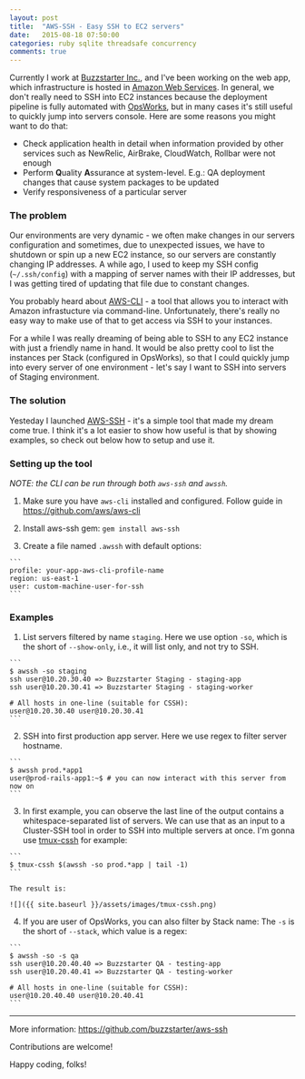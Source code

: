 ```yaml
---
layout: post
title:  "AWS-SSH - Easy SSH to EC2 servers"
date:   2015-08-18 07:50:00
categories: ruby sqlite threadsafe concurrency
comments: true
---
```


Currently I work at [Buzzstarter Inc.](http://buzzstarter.com), and I've been working on the web app, which infrastructure is hosted in [Amazon Web Services](http://aws.amazon.com). In general, we don't really need to SSH into EC2 instances because the deployment pipeline is fully automated with [OpsWorks](https://aws.amazon.com/opsworks), but in many cases it's still useful to quickly jump into servers console. Here are some reasons you might want to do that:

* Check application health in detail when information provided by other services such as NewRelic, AirBrake, CloudWatch, Rollbar were not enough
* Perform **Q**uality **A**ssurance at system-level. E.g.: QA deployment changes that cause system packages to be updated
* Verify responsiveness of a particular server

### The problem

Our environments are very dynamic - we often make changes in our servers configuration and sometimes, due to unexpected issues, we have to shutdown or spin up a new EC2 instance, so our servers are constantly changing IP addresses. A while ago, I used to keep my SSH config (`~/.ssh/config`) with a mapping of server names with their IP addresses, but I was getting tired of updating that file due to constant changes.

You probably heard about [AWS-CLI](https://github.com/aws/aws-cli) - a tool that allows you to interact with Amazon infrastucture via command-line. Unfortunately, there's really no easy way to make use of that to get access via SSH to your instances.

For a while I was really dreaming of being able to SSH to any EC2 instance with just a friendly name in hand. It would be also pretty cool to list the instances per Stack (configured in OpsWorks), so that I could quickly jump into every server of one environment - let's say I want to SSH into servers of Staging environment.

### The solution

Yesteday I launched [AWS-SSH](https://github.com/buzzstarter/aws-ssh) - it's a simple tool that made my dream come true. I think it's a lot easier to show how useful is that by showing examples, so check out below how to setup and use it.

### Setting up the tool

*NOTE: the CLI can be run through both `aws-ssh` and `awssh`.*

1.    Make sure you have `aws-cli` installed and configured. Follow guide in https://github.com/aws/aws-cli

2.    Install aws-ssh gem: `gem install aws-ssh`

3.    Create a file named `.awssh` with default options:

    ```
    profile: your-app-aws-cli-profile-name
    region: us-east-1
    user: custom-machine-user-for-ssh
    ```

### Examples

1.    List servers filtered by name `staging`. Here we use option `-so`, which is the short of `--show-only`, i.e., it will list only, and not try to SSH.

    ```
    $ awssh -so staging
    ssh user@10.20.30.40 => Buzzstarter Staging - staging-app
    ssh user@10.20.30.41 => Buzzstarter Staging - staging-worker

    # All hosts in one-line (suitable for CSSH):
    user@10.20.30.40 user@10.20.30.41
    ```

2.    SSH into first production app server. Here we use regex to filter server hostname.

    ```
    $ awssh prod.*app1
    user@prod-rails-app1:~$ # you can now interact with this server from now on
    ```

3.    In first example, you can observe the last line of the output contains a whitespace-separated list of servers. We can use that as an input to a Cluster-SSH tool in order to SSH into multiple servers at once. I'm gonna use [tmux-cssh](https://github.com/dennishafemann/tmux-cssh) for example:

    ```
    $ tmux-cssh $(awssh -so prod.*app | tail -1)
    ```

    The result is:

    ![]({{ site.baseurl }}/assets/images/tmux-cssh.png)

4.   If you are user of OpsWorks, you can also filter by Stack name: The `-s` is the short of `--stack`, which value is a regex:

    ```
    $ awssh -so -s qa
    ssh user@10.20.40.40 => Buzzstarter QA - testing-app
    ssh user@10.20.40.41 => Buzzstarter QA - testing-worker

    # All hosts in one-line (suitable for CSSH):
    user@10.20.40.40 user@10.20.40.41
    ```

---

More information: https://github.com/buzzstarter/aws-ssh

Contributions are welcome!

Happy coding, folks!
